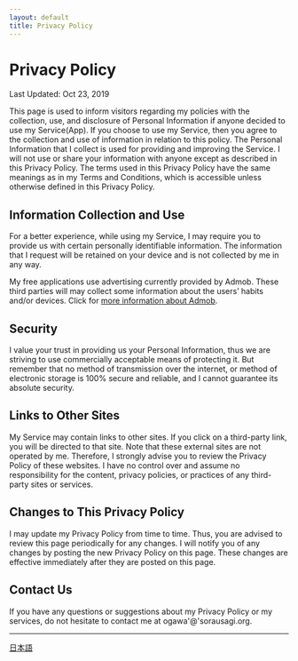 ```yaml
---
layout: default
title: Privacy Policy
---
```


# Privacy Policy
Last Updated: Oct 23, 2019

This page is used to inform visitors regarding my policies with the collection, use, and disclosure of Personal Information if anyone decided to use my Service(App).
If you choose to use my Service, then you agree to the collection and use of information in relation to this policy. The Personal Information that I collect is used for providing and improving the Service. I will not use or share your information with anyone except as described in this Privacy Policy.
The terms used in this Privacy Policy have the same meanings as in my Terms and Conditions, which is accessible unless otherwise defined in this Privacy Policy.

## Information Collection and Use
For a better experience, while using my Service, I may require you to provide us with certain personally identifiable information. The information that I request will be retained on your device and is not collected by me in any way.

My free applications use advertising currently provided by Admob. These third parties will may collect some information about the users’ habits and/or devices. Click for [more information about Admob](https://admob.google.com/home/).

## Security
I value your trust in providing us your Personal Information, thus we are striving to use commercially acceptable means of protecting it. But remember that no method of transmission over the internet, or method of electronic storage is 100% secure and reliable, and I cannot guarantee its absolute security.

## Links to Other Sites
My Service may contain links to other sites. If you click on a third-party link, you will be directed to that site. Note that these external sites are not operated by me. Therefore, I strongly advise you to review the Privacy Policy of these websites. I have no control over and assume no responsibility for the content, privacy policies, or practices of any third-party sites or services.

## Changes to This Privacy Policy
I may update my Privacy Policy from time to time. Thus, you are advised to review this page periodically for any changes. I will notify you of any changes by posting the new Privacy Policy on this page. These changes are effective immediately after they are posted on this page.

## Contact Us
If you have any questions or suggestions about my Privacy Policy or my services, do not hesitate to contact me at ogawa'@'sorausagi.org.

----

[日本語](privacy_ja.html)
